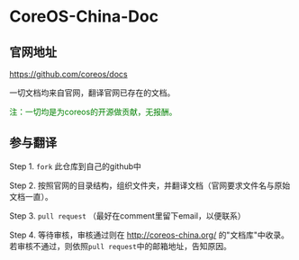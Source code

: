 CoreOS-China-Doc
================

## 官网地址

https://github.com/coreos/docs

一切文档均来自官网，翻译官网已存在的文档。

<font color="green">注：一切均是为coreos的开源做贡献，无报酬。</font>

## 参与翻译

Step 1. ```fork``` 此仓库到自己的github中

Step 2. 按照官网的目录结构，组织文件夹，并翻译文档（官网要求文件名与原始文档一直）。

Step 3. ```pull request``` （最好在comment里留下email，以便联系）

Step 4. 等待审核，审核通过则在 http://coreos-china.org/ 的"文档库"中收录。若审核不通过，则依照```pull request```中的邮箱地址，告知原因。
